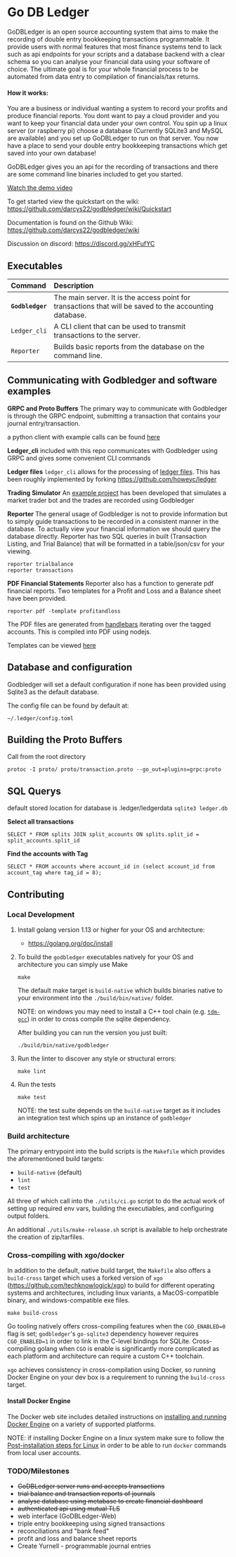 # Go DB Ledger

GoDBLedger is an open source accounting system that aims to make the recording of double entry bookkeeping transactions programmable. It provide users with normal features that most finance systems tend to lack such as api endpoints for your scripts and a database backend with a clear schema so you can analyse your financial data using your software of choice. The ultimate goal is for your whole financial process to be automated from data entry to compilation of financials/tax returns.

#### How it works:
You are a business or individual wanting a system to record your profits and produce financial reports. You dont want to pay a cloud provider and you want to keep your financial data under your own control. You spin up a linux server (or raspberry pi) choose a database (Currently SQLite3 and MySQL are available) and you set up GoDBLedger to run on that server. You now have a place to send your double entry bookkeeping transactions which get saved into your own database! 

GoDBLedger gives you an api for the recording of transactions and there are  some command line binaries included to get you started.

[Watch the demo video](https://youtu.be/svyw9EOZuuc)

To get started view the quickstart on the wiki:
https://github.com/darcys22/godbledger/wiki/Quickstart

Documentation is found on the Github Wiki:
https://github.com/darcys22/godbledger/wiki

Discussion on discord:
https://discord.gg/xHFufYC

## Executables

| Command| Description |
| :----------------- | :---------------------------------------------------------------------------------------------------------| 
| **`Godbledger`**    | The main server. It is the access point for transactions that will be saved to the accounting database. |
| `Ledger_cli`     | A CLI client that can be used to transmit transactions to the server.                             |
| `Reporter`      | Builds basic reports from the database on the command line.                                             |

## Communicating with Godbledger and software examples

**GRPC and Proto Buffers**
The primary way to communicate with Godbledger is through the GRPC endpoint, submitting a transaction that contains your journal entry/transaction.

a python client with example calls can be found [here](https://github.com/darcys22/godbledger-pythonclient)

**Ledger_cli** included with this repo communicates with Godbledger using GRPC and gives some convenient CLI commands

**Ledger files** `ledger_cli` allows for the processing of [ledger files](https://www.ledger-cli.org/). This has been roughly implemented by forking https://github.com/howeyc/ledger

**Trading Simulator** 
An [example project](https://github.com/darcys22/Trading-Simulator) has been developed that simulates a market trader bot and the trades are recorded using Godbledger

**Reporter**
The general usage of Godbledger is not to provide information but to simply guide transactions to be recorded in a consistent manner in the database. To actually view your financial information we should query the database directly. Reporter has two SQL queries in built (Transaction Listing, and Trial Balance) that will be formatted in a table/json/csv for your viewing.

```
reporter trialbalance
reporter transactions
```

**PDF Financial Statements**
Reporter also has a function to generate pdf financial reports. Two templates for a Profit and Loss and a Balance sheet have been provided.

```
reporter pdf -template profitandloss
```

The PDF files are generated from [handlebars](https://handlebarsjs.com/) iterating over the tagged accounts. This is compiled into PDF using nodejs.

Templates can be viewed [here](https://github.com/darcys22/pdf-generator)

## Database and configuration

Godbledger will set a default configuration if none has been provided using Sqlite3 as the default database.

The config file can be found by default at:
```
~/.ledger/config.toml
```

## Building the Proto Buffers
Call from the root directory
```
protoc -I proto/ proto/transaction.proto --go_out=plugins=grpc:proto
```

## SQL Querys
default stored location for database is .ledger/ledgerdata `sqlite3 ledger.db`

**Select all transactions**
```
SELECT * FROM splits JOIN split_accounts ON splits.split_id = split_accounts.split_id

```

**Find the accounts with Tag**
```
SELECT * FROM accounts where account_id in (select account_id from account_tag where tag_id = 8);

```

## Contributing

### Local Development

1. Install golang version 1.13 or higher for your OS and architecture:

    - https://golang.org/doc/install

1. To build the `godbledger` executables natively for your OS and architecture you can simply use Make

    ```
    make
    ```

    The default make target is `build-native` which builds binaries native to your environment into the `./build/bin/native/` folder.

    NOTE: on windows you may need to install a C++ tool chain (e.g. [`tdm-gcc`](https://jmeubank.github.io/tdm-gcc/)) in order to cross compile the sqlite dependency.

    After building you can run the version you just built:

    ```
    ./build/bin/native/godbledger
    ```

1. Run the linter to discover any style or structural errors:

    ```
    make lint
    ```

1. Run the tests
   
    ```
    make test
    ```

    NOTE: the test suite depends on the `build-native` target as it includes an integration test which spins up an instance of `godbledger`

### Build architecture

The primary entrypoint into the build scripts is the `Makefile` which provides the aforementioned build targets:
- `build-native` (default)
- `lint`
- `test`

All three of which call into the `./utils/ci.go` script to do the actual work of setting up required env vars, building the executiables, and configuring output folders.

An additional `./utils/make-release.sh` script is available to help orchestrate the creation of zip/tarfiles.

### Cross-compiling with xgo/docker

In addition to the default, native build target, the `Makefile` also offers a `build-cross` target which uses a forked version of `xgo` (https://github.com/techknowlogick/xgo) to build for different operating systems and architectures, including linux variants, a MacOS-compatible binary, and windows-compatible exe files.

```
make build-cross
```

Go tooling natively offers cross-compiling features when the `CGO_ENABLED=0` flag is set; `godbledger`'s `go-sqlite3` dependency however requires `CGO_ENABLED=1` in order to link in the C-level bindings for SQLite.  Cross-compiling golang when `CGO` is enable is significantly more complicated as each platform and architecture can require a custom C++ toolchain.

`xgo` achieves consistency in cross-compilation using Docker, so running Docker Engine on your dev box is a requirement to running the `build-cross` target.

#### Install Docker Engine

The Docker web site includes detailed instructions on [installing and running Docker Engine](https://docs.docker.com/engine/install/) on a variety of supported platforms.

NOTE: if installing Docker Engine on a linux system make sure to follow the [Post-installation steps for Linux](https://docs.docker.com/engine/install/linux-postinstall/) in order to be able to run `docker` commands from local user accounts.

### TODO/Milestones
- ~~GoDBLedger server runs and accepts transactions~~
- ~~trial balance and transaction reports of journals~~
- ~~analyse database using metabase to create financial dashboard~~
- ~~authenticated api using mutual TLS~~
- web interface (GoDBLedger-Web)
- triple entry bookkeeping using signed transactions
- reconciliations and "bank feed"
- profit and loss and balance sheet reports
- Create Yurnell - programmable journal entries
